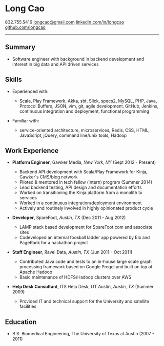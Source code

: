 Long Cao
===============

832.755.5416
<longcao@gmail.com>
[linkedin.com/in/longcao](https://linkedin.com/in/longcao)
[github.com/longcao](https://github.com/longcao)

***

Summary
---------

*   Software engineer with background in backend development and interest in big data and API driven services

Skills
------

*   Experienced with:

    - Scala, Play Framework, Akka, sbt, Slick, specs2, MySQL, PHP, Java, Protocol Buffers,
      JSON, vim, git, agile development, GitHub, Jenkins,
      continuous integration and deployment, functional programming

*   Familiar with:

    - service-oriented architecture, microservices, Redis, CSS, HTML, JavaScript, jQuery, command line/unix tools, Hadoop

Work Experience
---------------

*   **Platform Engineer**, Gawker Media, _New York, NY_ (Sept 2012 - Present)

    -   Backend API development with Scala/Play Framework for Kinja, Gawker's CMS/blog network
    -   Piloted & mentored in tech fellow (intern) program (Summer 2014)
    -   Lead backend testing, API design and documentation efforts
    -   Worked on transitioning the Kinja platform from a monolith to services
    -   Worked in a continuous integration/deployment environment
    -   Actively and routinely involved in highly opinionated product cycle

*   **Developer**, SpareFoot, _Austin, TX_ (Dec 2011 - Aug 2012)

    -   LAMP stack based development for SpareFoot.com and associate sites
    -   Codeveloped an internal foosball ladder app powered by Elo and PageRank for a hackathon project

*   **Staff Engineer**, Ravel Data, _Austin, TX_ (Jun 2011 - Oct 2011)

    -   Contributed Java code and tests to an in-house large scale graph processing framework based on Google Pregel and built on top of Apache Hadoop
    -   Basic maintenance of HDFS/Hadoop clusters over AWS

*   **Help Desk Consultant**, ITS Help Desk, UT Austin, _Austin, TX_ (Summer 2009)

    -   Provided IT and technical support for the University and satellite facilities

Education
---------

*   B.S. Biomedical Engineering, The University of Texas at Austin (2007 - 2011)

